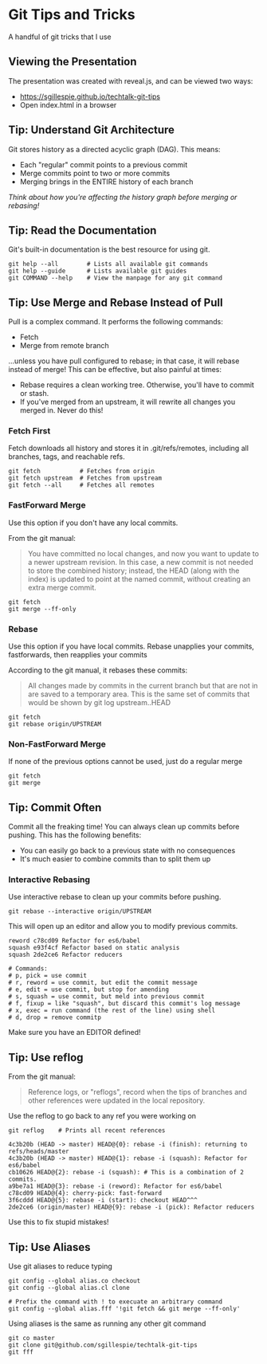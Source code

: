 # Git Tips and Tricks
A handful of git tricks that I use

## Viewing the Presentation
The presentation was created with reveal.js, and can be viewed two ways:

* https://sgillespie.github.io/techtalk-git-tips
* Open index.html in a browser

## Tip: Understand Git Architecture
Git stores history as a directed acyclic graph (DAG). This means:

* Each "regular" commit points to a previous commit
* Merge commits point to two or more commits
* Merging brings in the ENTIRE history of each branch

_Think about how you're affecting the history graph before merging or rebasing!_

## Tip: Read the Documentation
Git's built-in documentation is the best resource for using git.

    git help --all        # Lists all available git commands
    git help --guide      # Lists available git guides
    git COMMAND --help    # View the manpage for any git command

## Tip: Use Merge and Rebase Instead of Pull
Pull is a complex command. It performs the following commands:

* Fetch
* Merge from remote branch

...unless you have pull configured to rebase; in that case, it will
rebase instead of merge! This can be effective, but also painful at times:

* Rebase requires a clean working tree. Otherwise, you'll have to commit
  or stash.
* If you've merged from an upstream, it will rewrite all changes you
  merged in. Never do this!

### Fetch First
Fetch downloads all history and stores it in .git/refs/remotes, including
all branches, tags, and reachable refs.

    git fetch           # Fetches from origin
    git fetch upstream  # Fetches from upstream
    git fetch --all     # Fetches all remotes

### FastForward Merge
Use this option if you don't have any local commits.

From the git manual:
> You have committed no local changes, and now you want to update to a newer
> upstream revision. In this case, a new commit is not needed to store
> the combined history; instead, the HEAD (along with the index) is
> updated to point at the named commit, without creating an extra merge
> commit.

    git fetch
    git merge --ff-only

### Rebase
Use this option if you have local commits. Rebase unapplies your commits,
fastforwards, then reapplies your commits

According to the git manual, it rebases these commits:
> All changes made by commits in the current branch but that are not in
> are saved to a temporary area. This is the same set of commits that
> would be shown by git log upstream..HEAD

    git fetch
    git rebase origin/UPSTREAM

### Non-FastForward Merge
If none of the previous options cannot be used, just do a regular
merge

    git fetch
    git merge

## Tip: Commit Often
Commit all the freaking time! You can always clean up commits before
pushing. This has the following benefits:

* You can easily go back to a previous state with no consequences
* It's much easier to combine commits than to split them up

### Interactive Rebasing
Use interactive rebase to clean up your commits before pushing.

    git rebase --interactive origin/UPSTREAM

This will open up an editor and allow you to modify previous
commits.

    reword c78cd09 Refactor for es6/babel
    squash e93f4cf Refactor based on static analysis
    squash 2de2ce6 Refactor reducers

    # Commands:
    # p, pick = use commit
    # r, reword = use commit, but edit the commit message
    # e, edit = use commit, but stop for amending
    # s, squash = use commit, but meld into previous commit
    # f, fixup = like "squash", but discard this commit's log message
    # x, exec = run command (the rest of the line) using shell
    # d, drop = remove commitp

Make sure you have an EDITOR defined!

## Tip: Use reflog
From the git manual:
> Reference logs, or "reflogs", record when the tips of branches and other
> references were updated in the local repository.

Use the reflog to go back to any ref you were working on

    git reflog    # Prints all recent references

    4c3b20b (HEAD -> master) HEAD@{0}: rebase -i (finish): returning to refs/heads/master
    4c3b20b (HEAD -> master) HEAD@{1}: rebase -i (squash): Refactor for es6/babel
    cb10626 HEAD@{2}: rebase -i (squash): # This is a combination of 2 commits.
    a9be7a1 HEAD@{3}: rebase -i (reword): Refactor for es6/babel
    c78cd09 HEAD@{4}: cherry-pick: fast-forward
    3f6cddd HEAD@{5}: rebase -i (start): checkout HEAD^^^
    2de2ce6 (origin/master) HEAD@{9}: rebase -i (pick): Refactor reducers

Use this to fix stupid mistakes!

## Tip: Use Aliases

Use git aliases to reduce typing

    git config --global alias.co checkout
    git config --global alias.cl clone

    # Prefix the command with ! to execuate an arbitrary command
    git config --global alias.fff '!git fetch && git merge --ff-only'

Using aliases is the same as running any other git command

    git co master
    git clone git@github.com/sgillespie/techtalk-git-tips
    git fff
